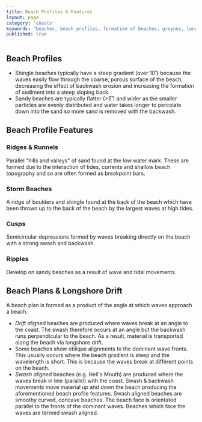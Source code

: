 ```yaml
---
title: Beach Profiles & Features
layout: page
category: 'coasts'
keywords: "beaches, beach profiles, formation of beaches, groynes, longshore drift, longshore drift effect on beaches, features of beaches"
published: true
---
```


## Beach Profiles

- Shingle beaches typically have a steep gradient (over 10˚) because the waves easily flow through the coarse, porous surface of the beach, decreasing the effect of backwash erosion and increasing the formation of sediment into a steep sloping back. 
- Sandy beaches are typically flatter (>5˚) and wider as the smaller particles are evenly distributed and water takes longer to percolate down into the sand so more sand is removed with the backwash. 

## Beach Profile Features

### Ridges & Runnels

Parallel "hills and valleys" of sand found at the low water mark. These are formed due to the interaction of tides, currents and shallow beach topography and so are often formed as breakpoint bars. 

### Storm Beaches

A ridge of boulders and shingle found at the back of the beach which have been thrown up to the back of the beach by the largest waves at high tides. 

### Cusps

Semicircular depressions formed by waves breaking directly on the beach with a strong swash and backwash. 

### Ripples

Develop on sandy beaches as a result of wave and tidal movements.

## Beach Plans & Longshore Drift

A beach plan is formed as a product of the angle at which waves approach a beach. 

- *Drift aligned* beaches are produced where waves break at an angle to the coast. The swash therefore occurs at an angle but the backwash runs perpendicular to the beach. As a result, material is transported along the beach via longshore drift.
- Some beaches show oblique alignments to the dominant wave fronts. This usually occurs where the beach gradient is steep and the wavelength is short. This is because the waves break at different points on the beach. 
- *Swash aligned* beaches (e.g. Hell's Mouth) are produced where the waves break in line (parallel) with the coast. Swash & backwash movements move material up and down the beach producing the aforementioned beach profile features. Swash aligned beaches are smoothy curved, concave beaches. The beach face is orientated parallel to the fronts of the dominant waves. Beaches which face the waves are termed swash aligned. 